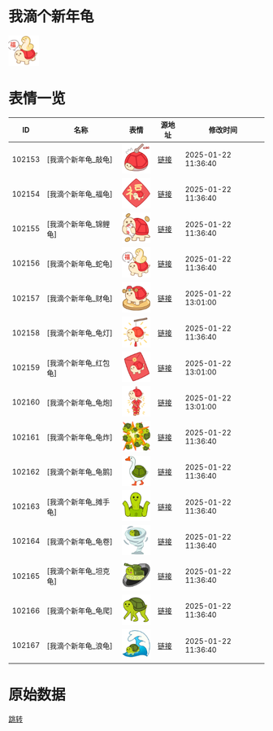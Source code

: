 # 我滴个新年龟

<img src="./cover.png" height="60" alt="cover" />

# 表情一览

|ID|名称|表情|源地址|修改时间|
|----|----|----|----|----|
|102153|[我滴个新年龟_敲龟]|<img src="./pic/102153_%5B我滴个新年龟_敲龟%5D.png" height="60" alt="敲龟"/>|[链接](https://i0.hdslb.com/bfs/garb/124622ff96e913d3cd2ddca064f3c983c6c1275b.png)|2025-01-22 11:36:40|
|102154|[我滴个新年龟_福龟]|<img src="./pic/102154_%5B我滴个新年龟_福龟%5D.png" height="60" alt="福龟"/>|[链接](https://i0.hdslb.com/bfs/garb/7ef93d60b1f88a5a4f334f70bf0d28a34c6e3721.png)|2025-01-22 11:36:40|
|102155|[我滴个新年龟_锦鲤龟]|<img src="./pic/102155_%5B我滴个新年龟_锦鲤龟%5D.png" height="60" alt="锦鲤龟"/>|[链接](https://i0.hdslb.com/bfs/garb/0e2ffcc96286fb32bbb0bca432da3cea8c21de63.png)|2025-01-22 11:36:40|
|102156|[我滴个新年龟_蛇龟]|<img src="./pic/102156_%5B我滴个新年龟_蛇龟%5D.png" height="60" alt="蛇龟"/>|[链接](https://i0.hdslb.com/bfs/garb/558b2914f755264617f513b2ad62459143b31597.png)|2025-01-22 11:36:40|
|102157|[我滴个新年龟_财龟]|<img src="./pic/102157_%5B我滴个新年龟_财龟%5D.png" height="60" alt="财龟"/>|[链接](https://i0.hdslb.com/bfs/garb/e2525c1502c9f54cd353ec4c5fa121c5a446f864.png)|2025-01-22 13:01:00|
|102158|[我滴个新年龟_龟灯]|<img src="./pic/102158_%5B我滴个新年龟_龟灯%5D.png" height="60" alt="龟灯"/>|[链接](https://i0.hdslb.com/bfs/garb/ab1a3b9180d916e218378fb6f5d53664b4faefb8.png)|2025-01-22 11:36:40|
|102159|[我滴个新年龟_红包龟]|<img src="./pic/102159_%5B我滴个新年龟_红包龟%5D.png" height="60" alt="红包龟"/>|[链接](https://i0.hdslb.com/bfs/garb/583de01167fd463acc4103826abaa114396506ed.png)|2025-01-22 13:01:00|
|102160|[我滴个新年龟_龟炮]|<img src="./pic/102160_%5B我滴个新年龟_龟炮%5D.png" height="60" alt="龟炮"/>|[链接](https://i0.hdslb.com/bfs/garb/0bb31e9399c736accbe72fdceae30a6e3ba4013e.png)|2025-01-22 13:01:00|
|102161|[我滴个新年龟_龟炸]|<img src="./pic/102161_%5B我滴个新年龟_龟炸%5D.png" height="60" alt="龟炸"/>|[链接](https://i0.hdslb.com/bfs/garb/45b56ee144b0ab9d27a4a6a7202cd7d15b473601.png)|2025-01-22 11:36:40|
|102162|[我滴个新年龟_龟鹅]|<img src="./pic/102162_%5B我滴个新年龟_龟鹅%5D.png" height="60" alt="龟鹅"/>|[链接](https://i0.hdslb.com/bfs/garb/8f05e7123d721af93ce7f0ac688600fda054b412.png)|2025-01-22 11:36:40|
|102163|[我滴个新年龟_摊手龟]|<img src="./pic/102163_%5B我滴个新年龟_摊手龟%5D.png" height="60" alt="摊手龟"/>|[链接](https://i0.hdslb.com/bfs/garb/aec8b109bded6162efd56b0353dfb9b307126d79.png)|2025-01-22 11:36:40|
|102164|[我滴个新年龟_龟卷]|<img src="./pic/102164_%5B我滴个新年龟_龟卷%5D.png" height="60" alt="龟卷"/>|[链接](https://i0.hdslb.com/bfs/garb/a36e63ef4477a44d4461d41059f9ed23e1befea7.png)|2025-01-22 11:36:40|
|102165|[我滴个新年龟_坦克龟]|<img src="./pic/102165_%5B我滴个新年龟_坦克龟%5D.png" height="60" alt="坦克龟"/>|[链接](https://i0.hdslb.com/bfs/garb/2f8762ffb78423fb5ddcdc76cb46918a31dbdc12.png)|2025-01-22 11:36:40|
|102166|[我滴个新年龟_龟爬]|<img src="./pic/102166_%5B我滴个新年龟_龟爬%5D.png" height="60" alt="龟爬"/>|[链接](https://i0.hdslb.com/bfs/garb/a9da344002b9f99d1cbb532f628326f96574fbeb.png)|2025-01-22 11:36:40|
|102167|[我滴个新年龟_浪龟]|<img src="./pic/102167_%5B我滴个新年龟_浪龟%5D.png" height="60" alt="浪龟"/>|[链接](https://i0.hdslb.com/bfs/garb/c9b3706b9bd101af690da571e0d4ee86ae1dd861.png)|2025-01-22 11:36:40|

# 原始数据

[跳转](./raw.json)

